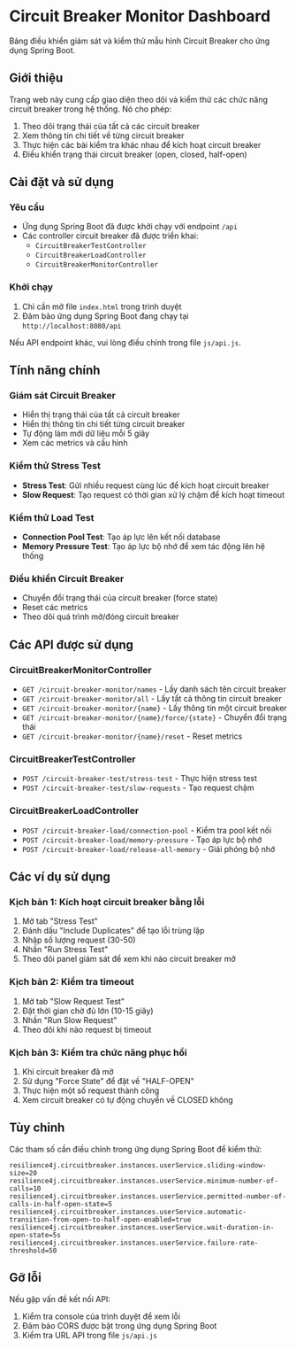 # Circuit Breaker Monitor Dashboard

Bảng điều khiển giám sát và kiểm thử mẫu hình Circuit Breaker cho ứng dụng Spring Boot.

## Giới thiệu

Trang web này cung cấp giao diện theo dõi và kiểm thử các chức năng circuit breaker trong hệ thống. Nó cho phép:

1. Theo dõi trạng thái của tất cả các circuit breaker
2. Xem thông tin chi tiết về từng circuit breaker
3. Thực hiện các bài kiểm tra khác nhau để kích hoạt circuit breaker
4. Điều khiển trạng thái circuit breaker (open, closed, half-open)

## Cài đặt và sử dụng

### Yêu cầu

- Ứng dụng Spring Boot đã được khởi chạy với endpoint `/api`
- Các controller circuit breaker đã được triển khai:
  - `CircuitBreakerTestController`
  - `CircuitBreakerLoadController`
  - `CircuitBreakerMonitorController`

### Khởi chạy

1. Chỉ cần mở file `index.html` trong trình duyệt
2. Đảm bảo ứng dụng Spring Boot đang chạy tại `http://localhost:8080/api`

Nếu API endpoint khác, vui lòng điều chỉnh trong file `js/api.js`.

## Tính năng chính

### Giám sát Circuit Breaker

- Hiển thị trạng thái của tất cả circuit breaker
- Hiển thị thông tin chi tiết từng circuit breaker
- Tự động làm mới dữ liệu mỗi 5 giây
- Xem các metrics và cấu hình

### Kiểm thử Stress Test

- **Stress Test**: Gửi nhiều request cùng lúc để kích hoạt circuit breaker
- **Slow Request**: Tạo request có thời gian xử lý chậm để kích hoạt timeout

### Kiểm thử Load Test

- **Connection Pool Test**: Tạo áp lực lên kết nối database 
- **Memory Pressure Test**: Tạo áp lực bộ nhớ để xem tác động lên hệ thống

### Điều khiển Circuit Breaker

- Chuyển đổi trạng thái của circuit breaker (force state)
- Reset các metrics
- Theo dõi quá trình mở/đóng circuit breaker

## Các API được sử dụng

### CircuitBreakerMonitorController

- `GET /circuit-breaker-monitor/names` - Lấy danh sách tên circuit breaker
- `GET /circuit-breaker-monitor/all` - Lấy tất cả thông tin circuit breaker
- `GET /circuit-breaker-monitor/{name}` - Lấy thông tin một circuit breaker
- `GET /circuit-breaker-monitor/{name}/force/{state}` - Chuyển đổi trạng thái
- `GET /circuit-breaker-monitor/{name}/reset` - Reset metrics

### CircuitBreakerTestController

- `POST /circuit-breaker-test/stress-test` - Thực hiện stress test
- `POST /circuit-breaker-test/slow-requests` - Tạo request chậm

### CircuitBreakerLoadController

- `POST /circuit-breaker-load/connection-pool` - Kiểm tra pool kết nối
- `POST /circuit-breaker-load/memory-pressure` - Tạo áp lực bộ nhớ
- `POST /circuit-breaker-load/release-all-memory` - Giải phóng bộ nhớ

## Các ví dụ sử dụng

### Kịch bản 1: Kích hoạt circuit breaker bằng lỗi

1. Mở tab "Stress Test"
2. Đánh dấu "Include Duplicates" để tạo lỗi trùng lặp
3. Nhập số lượng request (30-50)
4. Nhấn "Run Stress Test"
5. Theo dõi panel giám sát để xem khi nào circuit breaker mở

### Kịch bản 2: Kiểm tra timeout

1. Mở tab "Slow Request Test"
2. Đặt thời gian chờ đủ lớn (10-15 giây)
3. Nhấn "Run Slow Request"
4. Theo dõi khi nào request bị timeout

### Kịch bản 3: Kiểm tra chức năng phục hồi

1. Khi circuit breaker đã mở
2. Sử dụng "Force State" để đặt về "HALF-OPEN"
3. Thực hiện một số request thành công
4. Xem circuit breaker có tự động chuyển về CLOSED không

## Tùy chỉnh

Các tham số cần điều chỉnh trong ứng dụng Spring Boot để kiểm thử:

```properties
resilience4j.circuitbreaker.instances.userService.sliding-window-size=20
resilience4j.circuitbreaker.instances.userService.minimum-number-of-calls=10
resilience4j.circuitbreaker.instances.userService.permitted-number-of-calls-in-half-open-state=5
resilience4j.circuitbreaker.instances.userService.automatic-transition-from-open-to-half-open-enabled=true
resilience4j.circuitbreaker.instances.userService.wait-duration-in-open-state=5s
resilience4j.circuitbreaker.instances.userService.failure-rate-threshold=50
```

## Gỡ lỗi

Nếu gặp vấn đề kết nối API:
1. Kiểm tra console của trình duyệt để xem lỗi
2. Đảm bảo CORS được bật trong ứng dụng Spring Boot
3. Kiểm tra URL API trong file `js/api.js` 